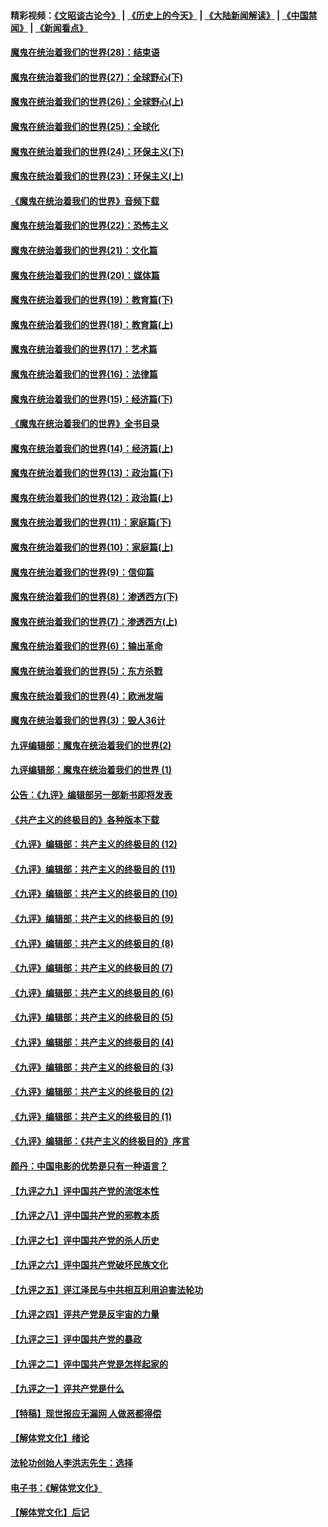 #### 精彩视频：[《文昭谈古论今》](http://45.76.195.252/wenzhao) | [《历史上的今天》](http://45.76.195.252/today-in-history) | [《大陆新闻解读》](http://45.76.195.252/ntdtv-comedy) | [《中国禁闻》](http://45.76.195.252/ntdtv-news) | [《新闻看点》](http://45.76.195.252/news-insight) 

 #### [魔鬼在统治着我们的世界(28)：结束语](../pages/nsc422/n10936246.md?t=02141237) 

#### [魔鬼在统治着我们的世界(27)：全球野心(下)](../pages/nsc422/n10928319.md?t=02141237) 

#### [魔鬼在统治着我们的世界(26)：全球野心(上)](../pages/nsc422/n10900318.md?t=02141237) 

#### [魔鬼在统治着我们的世界(25)：全球化](../pages/nsc422/n10788205.md?t=02141237) 

#### [魔鬼在统治着我们的世界(24)：环保主义(下)](../pages/nsc422/n10695307.md?t=02141237) 

#### [魔鬼在统治着我们的世界(23)：环保主义(上)](../pages/nsc422/n10688613.md?t=02141237) 

#### [《魔鬼在统治着我们的世界》音频下载](../pages/nsc422/n10635553.md?t=02141237) 

#### [魔鬼在统治着我们的世界(22)：恐怖主义](../pages/nsc422/n10614727.md?t=02141237) 

#### [魔鬼在统治着我们的世界(21)：文化篇](../pages/nsc422/n10597706.md?t=02141237) 

#### [魔鬼在统治着我们的世界(20)：媒体篇](../pages/nsc422/n10586579.md?t=02141237) 

#### [魔鬼在统治着我们的世界(19)：教育篇(下)](../pages/nsc422/n10564808.md?t=02141237) 

#### [魔鬼在统治着我们的世界(18)：教育篇(上)](../pages/nsc422/n10526970.md?t=02141237) 

#### [魔鬼在统治着我们的世界(17)：艺术篇](../pages/nsc422/n10499093.md?t=02141237) 

#### [魔鬼在统治着我们的世界(16)：法律篇](../pages/nsc422/n10485969.md?t=02141237) 

#### [魔鬼在统治着我们的世界(15)：经济篇(下)](../pages/nsc422/n10469975.md?t=02141237) 

#### [《魔鬼在统治着我们的世界》全书目录](../pages/nsc422/n10464261.md?t=02141237) 

#### [魔鬼在统治着我们的世界(14)：经济篇(上)](../pages/nsc422/n10457370.md?t=02141237) 

#### [魔鬼在统治着我们的世界(13)：政治篇(下)](../pages/nsc422/n10448270.md?t=02141237) 

#### [魔鬼在统治着我们的世界(12)：政治篇(上)](../pages/nsc422/n10444576.md?t=02141237) 

#### [魔鬼在统治着我们的世界(11)：家庭篇(下)](../pages/nsc422/n10440961.md?t=02141237) 

#### [魔鬼在统治着我们的世界(10)：家庭篇(上)](../pages/nsc422/n10435448.md?t=02141237) 

#### [魔鬼在统治着我们的世界(9)：信仰篇](../pages/nsc422/n10432159.md?t=02141237) 

#### [魔鬼在统治着我们的世界(8)：渗透西方(下)](../pages/nsc422/n10429603.md?t=02141237) 

#### [魔鬼在统治着我们的世界(7)：渗透西方(上)](../pages/nsc422/n10426013.md?t=02141237) 

#### [魔鬼在统治着我们的世界(6)：输出革命](../pages/nsc422/n10421536.md?t=02141237) 

#### [魔鬼在统治着我们的世界(5)：东方杀戮](../pages/nsc422/n10417707.md?t=02141237) 

#### [魔鬼在统治着我们的世界(4)：欧洲发端](../pages/nsc422/n10414890.md?t=02141237) 

#### [魔鬼在统治着我们的世界(3)：毁人36计](../pages/nsc422/n10411583.md?t=02141237) 

#### [九评编辑部：魔鬼在统治着我们的世界(2)](../pages/nsc422/n10410036.md?t=02141237) 

#### [九评编辑部：魔鬼在统治着我们的世界 (1)](../pages/nsc422/n10406825.md?t=02141237) 

#### [公告：《九评》编辑部另一部新书即将发表](../pages/nsc422/n10405104.md?t=02141237) 

#### [《共产主义的终极目的》各种版本下载](../pages/nsc422/n10022138.md?t=02141237) 

#### [《九评》编辑部：共产主义的终极目的 (12)](../pages/nsc422/n9933272.md?t=02141237) 

#### [《九评》编辑部：共产主义的终极目的 (11)](../pages/nsc422/n9924973.md?t=02141237) 

#### [《九评》编辑部：共产主义的终极目的 (10)](../pages/nsc422/n9920883.md?t=02141237) 

#### [《九评》编辑部：共产主义的终极目的 (9)](../pages/nsc422/n9916363.md?t=02141237) 

#### [《九评》编辑部：共产主义的终极目的 (8)](../pages/nsc422/n9912488.md?t=02141237) 

#### [《九评》编辑部：共产主义的终极目的 (7)](../pages/nsc422/n9901176.md?t=02141237) 

#### [《九评》编辑部：共产主义的终极目的 (6)](../pages/nsc422/n9899359.md?t=02141237) 

#### [《九评》编辑部：共产主义的终极目的 (5)](../pages/nsc422/n9893174.md?t=02141237) 

#### [《九评》编辑部：共产主义的终极目的 (4)](../pages/nsc422/n9891246.md?t=02141237) 

#### [《九评》编辑部：共产主义的终极目的 (3)](../pages/nsc422/n9879879.md?t=02141237) 

#### [《九评》编辑部：共产主义的终极目的 (2)](../pages/nsc422/n9876205.md?t=02141237) 

#### [《九评》编辑部：共产主义的终极目的 (1)](../pages/nsc422/n9865857.md?t=02141237) 

#### [《九评》编辑部：《共产主义的终极目的》序言](../pages/nsc422/n9862666.md?t=02141237) 

#### [颜丹：中国电影的优势是只有一种语言？](../pages/nsc422/n9583062.md?t=02141237) 

#### [【九评之九】评中国共产党的流氓本性](../pages/nsc422/n737542.md?t=02141237) 

#### [【九评之八】评中国共产党的邪教本质](../pages/nsc422/n735942.md?t=02141237) 

#### [【九评之七】评中国共产党的杀人历史](../pages/nsc422/n733806.md?t=02141237) 

#### [【九评之六】评中国共产党破坏民族文化](../pages/nsc422/n731667.md?t=02141237) 

#### [【九评之五】评江泽民与中共相互利用迫害法轮功](../pages/nsc422/n730058.md?t=02141237) 

#### [【九评之四】评共产党是反宇宙的力量](../pages/nsc422/n727814.md?t=02141237) 

#### [【九评之三】评中国共产党的暴政](../pages/nsc422/n725597.md?t=02141237) 

#### [【九评之二】评中国共产党是怎样起家的](../pages/nsc422/n723946.md?t=02141237) 

#### [【九评之一】评共产党是什么](../pages/nsc422/n722529.md?t=02141237) 

#### [【特稿】现世报应无漏网 人做恶都得偿](../pages/nsc422/n4215167.md?t=02141237) 

#### [【解体党文化】绪论](../pages/nsc422/n1449356.md?t=02141237) 

#### [法轮功创始人李洪志先生：选择](../pages/nsc422/n3580738.md?t=02141237) 

#### [电子书：《解体党文化》](../pages/nsc422/n1573484.md?t=02141237) 

#### [【解体党文化】后记](../pages/nsc422/n1531999.md?t=02141237) 

